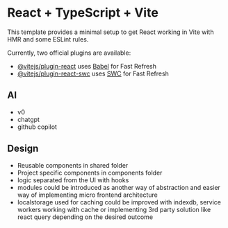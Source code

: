 # React + TypeScript + Vite

This template provides a minimal setup to get React working in Vite with HMR and some ESLint rules.

Currently, two official plugins are available:

- [@vitejs/plugin-react](https://github.com/vitejs/vite-plugin-react/blob/main/packages/plugin-react) uses [Babel](https://babeljs.io/) for Fast Refresh
- [@vitejs/plugin-react-swc](https://github.com/vitejs/vite-plugin-react/blob/main/packages/plugin-react-swc) uses [SWC](https://swc.rs/) for Fast Refresh

## AI
- v0
- chatgpt
- github copilot
## Design
- Reusable components in shared folder
- Project specific components in components folder
- logic separated from the UI with hooks 
- modules could be introduced as another way of abstraction and easier way of implementing micro frontend architecture
- localstorage used for caching could be improved with indexdb, service workers working with cache or implementing 3rd party solution like react query depending on the desired outcome

